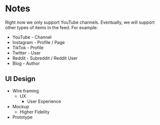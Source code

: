 # Notes

Right now we only support YouTube channels. Eventually, we will support other types of items in the feed. For example:

- YouTube - Channel
- Instagram - Profile / Page
- TikTok - Profile
- Twitter - User
- Reddit - Subreddit / Reddit User
- Blog - Author

## UI Design

- Wire framing
  - UX
    - User Experience
- Mockup
  - Higher Fidelity
- Prototype
